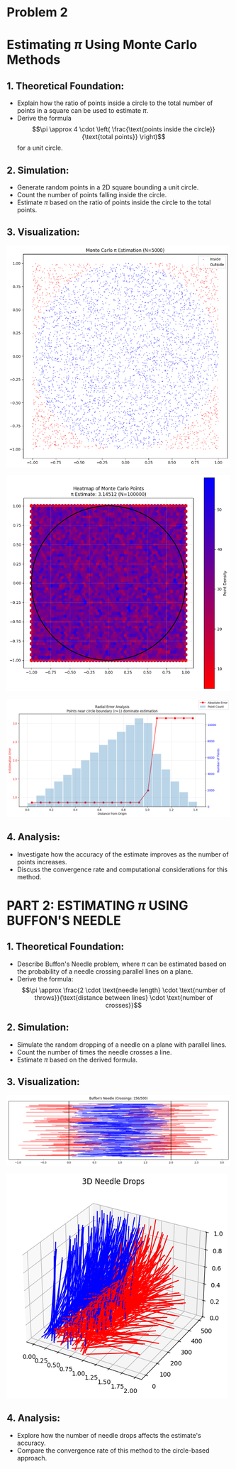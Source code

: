 # Problem 2

# Estimating $\pi$ Using Monte Carlo Methods

## 1. Theoretical Foundation:

- Explain how the ratio of points inside a circle to the total number of points in a square can be used to estimate $\pi$.  
- Derive the formula $$\pi \approx 4 \cdot \left( \frac{\text{points inside the circle}}{\text{total points}} \right)$$ for a unit circle.

## 2. Simulation:

- Generate random points in a 2D square bounding a unit circle.  
- Count the number of points falling inside the circle.  
- Estimate $\pi$ based on the ratio of points inside the circle to the total points.

## 3. Visualization:

![alt text](image-12.png)

![alt text](image-13.png)

![alt text](image-14.png)

## 4. Analysis:

- Investigate how the accuracy of the estimate improves as the number of points increases.  
- Discuss the convergence rate and computational considerations for this method.

# PART 2: ESTIMATING $\pi$ USING BUFFON'S NEEDLE

## 1. Theoretical Foundation:

- Describe Buffon's Needle problem, where $\pi$ can be estimated based on the probability of a needle crossing parallel lines on a plane.  
- Derive the formula:  
  $$\pi \approx \frac{2 \cdot \text{needle length} \cdot \text{number of throws}}{\text{distance between lines} \cdot \text{number of crosses}}$$  

## 2. Simulation:

- Simulate the random dropping of a needle on a plane with parallel lines.  
- Count the number of times the needle crosses a line.  
- Estimate $\pi$ based on the derived formula.  

## 3. Visualization:

![alt text](image-15.png) 

![alt text](image-16.png)

## 4. Analysis:

- Explore how the number of needle drops affects the estimate's accuracy.  
- Compare the convergence rate of this method to the circle-based approach.  